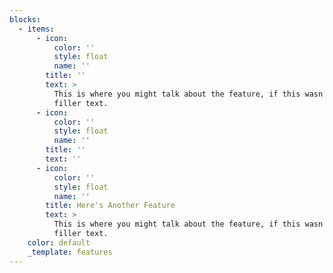 ```yaml
---
blocks:
  - items:
      - icon:
          color: ''
          style: float
          name: ''
        title: ''
        text: >
          This is where you might talk about the feature, if this wasn't just
          filler text.
      - icon:
          color: ''
          style: float
          name: ''
        title: ''
        text: ''
      - icon:
          color: ''
          style: float
          name: ''
        title: Here's Another Feature
        text: >
          This is where you might talk about the feature, if this wasn't just
          filler text.
    color: default
    _template: features
---
```


